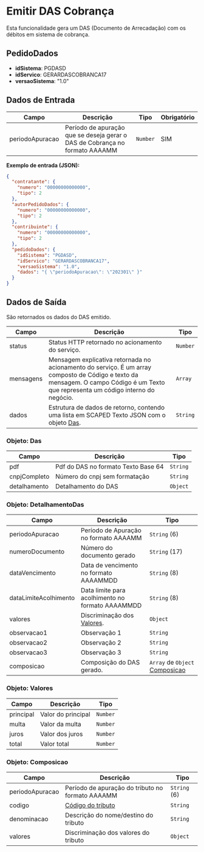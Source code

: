 # Emitir DAS Cobrança

Esta funcionalidade gera um DAS (Documento de Arrecadação) com os débitos em sistema de cobrança.

## PedidoDados

- **idSistema**: PGDASD
- **idServico**: GERARDASCOBRANCA17
- **versaoSistema**: "1.0"

## Dados de Entrada

| Campo | Descrição | Tipo | Obrigatório |
| --- | --- | --- | --- |
| periodoApuracao | Período de apuração que se deseja gerar o DAS de Cobrança no formato AAAAMM | `Number` | SIM |

**Exemplo de entrada (JSON):**

```json
{
  "contratante": {
    "numero": "00000000000000",
    "tipo": 2
  },
  "autorPedidoDados": {
    "numero": "00000000000000",
    "tipo": 2
  },
  "contribuinte": {
    "numero": "00000000000000",
    "tipo": 2
  },
  "pedidoDados": {
    "idSistema": "PGDASD",
    "idServico": "GERARDASCOBRANCA17",
    "versaoSistema": "1.0",
    "dados": "{ \"periodoApuracao\": \"202301\" }"
  }
}
```

## Dados de Saída

São retornados os dados do DAS emitido.

| Campo | Descrição | Tipo |
| --- | --- | --- |
| status | Status HTTP retornado no acionamento do serviço. | `Number` |
| mensagens | Mensagem explicativa retornada no acionamento do serviço. É um array composto de Código e texto da mensagem. O campo Código é um Texto que representa um código interno do negócio. | `Array` |
| dados | Estrutura de dados de retorno, contendo uma lista em SCAPED Texto JSON com o objeto [Das](). | `String` |

### Objeto: Das

| Campo | Descrição | Tipo |
| --- | --- | --- |
| pdf | Pdf do DAS no formato Texto Base 64 | `String` |
| cnpjCompleto | Número do cnpj sem formatação | `String` |
| detalhamento | Detalhamento do DAS | `Object` |

### Objeto: DetalhamentoDas

| Campo | Descrição | Tipo |
| --- | --- | --- |
| periodoApuracao | Período de Apuração no formato AAAAMM | `String` (6) |
| numeroDocumento | Número do documento gerado | `String` (17) |
| dataVencimento | Data de vencimento no formato AAAAMMDD | `String` (8) |
| dataLimiteAcolhimento | Data limite para acolhimento no formato AAAAMMDD | `String` (8) |
| valores | Discriminação dos [Valores](). | `Object` |
| observacao1 | Observação 1 | `String` |
| observacao2 | Observação 2 | `String` |
| observacao3 | Observação 3 | `String` |
| composicao | Composição do DAS gerado. | `Array` de `Object` [Composicao]() |

### Objeto: Valores

| Campo | Descrição | Tipo |
| --- | --- | --- |
| principal | Valor do principal | `Number` |
| multa | Valor da multa | `Number` |
| juros | Valor dos juros | `Number` |
| total | Valor total | `Number` |

### Objeto: Composicao

| Campo | Descrição | Tipo |
| --- | --- | --- |
| periodoApuracao | Período de apuração do tributo no formato AAAAMM | `String` (6) |
| codigo | [Código do tributo]() | `String` |
| denominacao | Descrição do nome/destino do tributo | `String` |
| valores | Discriminação dos valores do tributo | `Object` |

